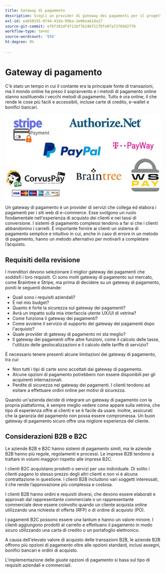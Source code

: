 ```yaml
---
title: Gateway di pagamento
description: Scegli un provider di gateway dei pagamenti per il progetto e-commerce in base alle esigenze della tua azienda.
exl-id: eab50191-0744-41da-99ba-2e06ea61da27
source-git-commit: e76f101df47116f7b246f21f0fe0fa72769d2776
workflow-type: tm+mt
source-wordcount: '554'
ht-degree: 0%

---
```


# Gateway di pagamento

C&#39;è stato un tempo in cui il contante era la principale fonte di transazioni, ma il mondo online ha preso il sopravvento e i metodi di pagamento online stanno sostituendo i vecchi metodi di pagamento. Tutto è ora online, il che rende le cose più facili e accessibili, incluse carte di credito, e-wallet e bonifici bancari.

![Logo del provider del gateway dei pagamenti](../../assets/playbooks/payment-gateways.png)

Un gateway di pagamento è un provider di servizi che collega ed elabora i pagamenti per i siti web di e-commerce. Esse svolgono un ruolo fondamentale nell&#39;esperienza di acquisto dei clienti e nei tassi di conversione. I sistemi di pagamento complessi tendono a far sì che i clienti abbandonino i carrelli. È importante fornire ai clienti un sistema di pagamento semplice e intuitivo in cui, anche in caso di errore in un metodo di pagamento, hanno un metodo alternativo per motivarli a completare l’acquisto.

## Requisiti della revisione

I rivenditori devono selezionare il miglior gateway dei pagamenti che soddisfi i loro requisiti. Ci sono molti gateway di pagamento sul mercato, come Braintree e Stripe, ma prima di decidere su un gateway di pagamento, poniti le seguenti domande:

- Quali sono i requisiti aziendali?
- È nel mio budget?
- Quanto è forte la sicurezza sul gateway dei pagamenti?
- Avrà un impatto sulla mia interfaccia utente UX/UI di vetrina?
- Come funziona il gateway dei pagamenti?
- Come avviene il servizio di supporto del gateway dei pagamenti dopo l&#39;acquisto?
- Quale provider di gateway di pagamento mi sta meglio?
- Il gateway dei pagamenti offre altre funzioni, come il calcolo delle tasse, l&#39;utilizzo delle geolocalizzazioni e il calcolo delle tariffe di servizio?

È necessario tenere presenti alcune limitazioni dei gateway di pagamento, tra cui:

- Non tutti i tipi di carte sono accettati dai gateway di pagamento.
- Alcune opzioni di pagamento potrebbero non essere disponibili per gli acquirenti internazionali.
- Perdite di sicurezza nel gateway dei pagamenti. I clienti tendono ad esitare a effettuare ordini online per motivi di sicurezza.

Quando un&#39;azienda decide di integrare un gateway di pagamento con la propria piattaforma, è sempre meglio vedere come appare sulla vetrina, che tipo di esperienza offre ai clienti e se è facile da usare. Inoltre, assicurati che la garanzia del pagamento non possa essere compromessa. Un buon gateway di pagamento sicuro offre una migliore esperienza del cliente.

## Considerazioni B2B e B2C

Le aziende B2B e B2C hanno sistemi di pagamento simili, ma le aziende B2B hanno più regole, regolamenti e processi. Le imprese B2B tendono a trattare in volumi maggiori rispetto alle imprese B2C.

I clienti B2C acquistano prodotti o servizi per uso individuale. Di solito i clienti pagano lo stesso prezzo degli altri clienti e non vi è alcuna contrattazione in questione. I clienti B2B includono vari soggetti interessati, il che rende l’approvazione più complessa e costosa.

I clienti B2B hanno ordini e requisiti diversi, che devono essere elaborati e approvati dal rappresentante commerciale o un rappresentante commerciale deve essere coinvolto quando un cliente acquista online utilizzando una richiesta di offerta (RFP) o di ordine di acquisto (PO).

I pagamenti B2C possono essere una tantum e hanno un valore minore. I clienti aggiungono prodotti al carrello e effettuano il pagamento in modo sicuro utilizzando una carta di credito o un portafoglio elettronico.

A causa dell&#39;elevato valore di acquisto delle transazioni B2B, le aziende B2B offrono più opzioni di pagamento oltre alle opzioni standard, inclusi assegni, bonifici bancari e ordini di acquisto.

L&#39;implementazione delle giuste opzioni di pagamento si basa sul tipo di requisiti aziendali e commerciali.
